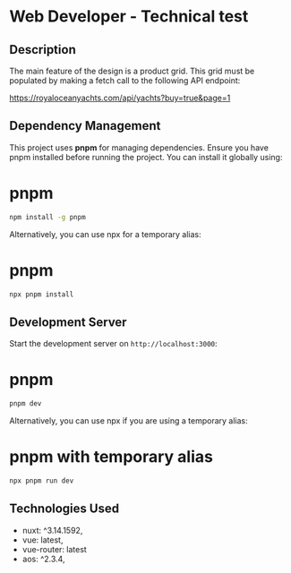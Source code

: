 # Web Developer - Technical test

## Description

The main feature of the design is a product grid. This grid must be populated by making a fetch call to the following API endpoint:

https://royaloceanyachts.com/api/yachts?buy=true&page=1

## Dependency Management

This project uses **pnpm** for managing dependencies. Ensure you have pnpm installed before running the project. You can install it globally using:

# pnpm

```bash
npm install -g pnpm
```

Alternatively, you can use npx for a temporary alias:

# pnpm

```bash
npx pnpm install
```

## Development Server

Start the development server on `http://localhost:3000`:

# pnpm

```bash
pnpm dev
```

Alternatively, you can use npx if you are using a temporary alias:

# pnpm with temporary alias

```bash
npx pnpm run dev
```

## Technologies Used

- nuxt: ^3.14.1592,
- vue: latest,
- vue-router: latest
- aos: ^2.3.4,
